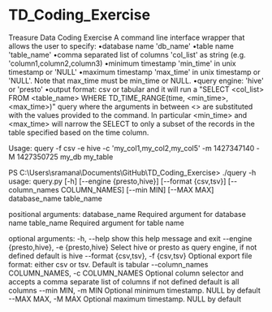 # TD_Coding_Exercise
Treasure Data Coding Exercise
A command line interface wrapper that allows the user to specify:
•database name 'db_name'
•table name 'table_name'
•comma separated list of columns 'col_list' as string (e.g. 'column1,column2,column3)
•minimum timestamp 'min_time' in unix timestamp or 'NULL'
•maximum timestamp 'max_time' in unix timestamp or 'NULL'. Note that max_time must be  min_time or NULL.
•query engine: 'hive' or 'presto'
•output format: csv or tabular
and it will run a "SELECT <col_list> FROM <table_name> WHERE TD_TIME_RANGE(time, <min_time>, <max_time>)" query where the arguments in between <> are substituted with the values provided to the command. In particular <min_time> and <max_time> will narrow the SELECT to only a subset of the records in the table specified based on the time column. 


Usage: query -f csv -e hive -c 'my_col1,my_col2,my_col5' -m 1427347140 -M 1427350725 my_db my_table

PS C:\Users\sramana\Documents\GitHub\TD_Coding_Exercise> ./query -h
usage: query.py [-h] [--engine {presto,hive}] [--format {csv,tsv}]
                [--column_names COLUMN_NAMES] [--min MIN] [--MAX MAX]
                database_name table_name

positional arguments:
  database_name         Required argument for database name
  table_name            Required argument for table name

optional arguments:
  -h, --help            show this help message and exit
  --engine {presto,hive}, -e {presto,hive}
                        Select hive or presto as query engine, if not defined
                        default is hive
  --format {csv,tsv}, -f {csv,tsv}
                        Optional export file format: either csv or tsv.
                        Default is tabular
  --column_names COLUMN_NAMES, -c COLUMN_NAMES
                        Optional column selector and accepts a comma separate
                        list of columns if not defined default is all columns
  --min MIN, -m MIN     Optional minimum timestamp. NULL by default
  --MAX MAX, -M MAX     Optional maximum timestamp. NULL by default
